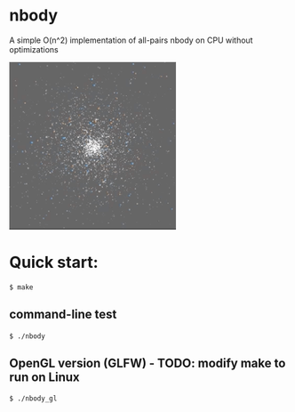 # nbody
A simple O(n^2) implementation of all-pairs nbody on CPU without optimizations

<img src="nbody.gif" width=300/>

# Quick start:
```
$ make
```

## command-line test
```
$ ./nbody
```

## OpenGL version (GLFW) - TODO: modify make to run on Linux
```
$ ./nbody_gl
```
